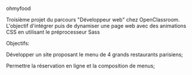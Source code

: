 ohmyfood

Troisième projet du parcours "Développeur web" chez OpenClassroom. L'objectif d'intégrer puis de dynamiser une page web avec des animations CSS en utilisant le préprocesseur Sass

Objectifs:

Développer un site proposant le menu de 4 grands restaurants parisiens;

Permettre la réservation en ligne et la composition de menus;
